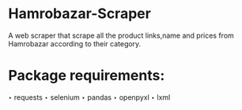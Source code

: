 # Hamrobazar-Scraper
A web scraper that scrape all the product links,name and prices from Hamrobazar according to their category.

# Package requirements:
‣ requests
‣ selenium
‣ pandas
‣ openpyxl
‣ lxml
